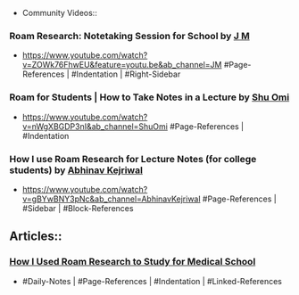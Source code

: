 - Community Videos::
### Roam Research: Notetaking Session for School by [J M](J%20M.md)
- <https://www.youtube.com/watch?v=ZOWk76FhwEU&feature=youtu.be&ab_channel=JM>
#Page-References | #Indentation | #Right-Sidebar 
### Roam for Students | How to Take Notes in a Lecture by [Shu Omi](Shu%20Omi.md)
- <https://www.youtube.com/watch?v=nWgXBGDP3nI&ab_channel=ShuOmi>
#Page-References | #Indentation
### How I use Roam Research for Lecture Notes (for college students) by [Abhinav Kejriwal](Abhinav%20Kejriwal.md)
- <https://www.youtube.com/watch?v=gBYwBNY3pNc&ab_channel=AbhinavKejriwal>
#Page-References | #Sidebar | #Block-References
## Articles::
### [How I Used Roam Research to Study for Medical School](https://toolsforgrowth.substack.com/p/how-i-used-roam-research-to-study)
- #Daily-Notes | #Page-References | #Indentation | #Linked-References